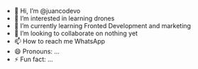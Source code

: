 - 👋 Hi, I’m @juancodevo
- 👀 I’m interested in learning drones
- 🌱 I’m currently learning Fronted Development and marketing
- 💞️ I’m looking to collaborate on nothing yet
- 📫 How to reach me WhatsApp
- 😄 Pronouns: ...
- ⚡ Fun fact: ...

<!---
juancodevo/juancodevo is a ✨ special ✨ repository because its `README.md` (this file) appears on your GitHub profile.
You can click the Preview link to take a look at your changes.
--->
